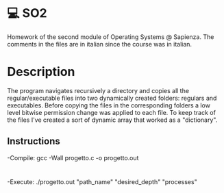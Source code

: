 # 💻 SO2 
Homework of the second module of Operating Systems @ Sapienza. The comments in the files are in italian since the course was in italian.

# Description
The program navigates recursively a directory and copies all the regular/executable files into two dynamically created folders: regulars and executables. Before copying the files in the corresponding folders a low level bitwise permission change was applied to each file. To keep track of the files I've created a sort of dynamic array that worked as a "dictionary".

## Instructions 
-Compile: gcc -Wall progetto.c -o progetto.out 
# 
-Execute: ./progetto.out "path_name" "desired_depth" "processes"
